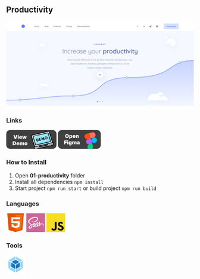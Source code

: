 ## Productivity

<img src="../assets/img/covers/01-productivity.png" alt="Productivity cover" width="750">

### Links

[<img src="../assets/icons/view-demo.svg" title="Productivity — open project demo" alt="View Demo" height="50">](https://wism7.netlify.app)
[<img src="../assets/icons/open-figma.svg" title="Productivity — open figma template" alt="Open figma" height="50">](https://www.figma.com/file/4R5xdVNZ47gMzQTX5jFaeT/Productivity?node-id=0%3A1)

### How to Install

1. Open **01-productivity** folder
2. Install all dependencies ``npm install``
3. Start project  ``npm run start`` or build project ``npm run build``

### Languages

[<img src="../assets/icons/languages/html.svg" height="50" title="HTML5">](https://www.google.com/search?q=html&ei=-V8YY4SzNYyKrwT1-53gBw&ved=0ahUKEwjEk-rzqoL6AhUMxYsKHfV9B3wQ4dUDCA4&uact=5&oq=html&gs_lcp=Cgdnd3Mtd2l6EAMyCggAELEDEIMBEEMyBAgAEEMyBAgAEEMyBAgAEEMyCggAELEDEIMBEEMyBAgAEEMyCwgAEIAEELEDEIMBMggIABCABBCxAzILCAAQgAQQsQMQgwEyBQgAEIAEOgoIABBHENYEELADOgcIABCwAxBDSgQIQRgASgQIRhgAUIMEWIMEYJkGaAFwAXgAgAF6iAF6kgEDMC4xmAEAoAEByAEKwAEB&sclient=gws-wiz)
[<img src="../assets/icons/languages/sass.svg" height="50" title="SASS">](https://www.google.com/search?q=sass&ei=gmAYY5TeKquqrgSA24-IDg&ved=0ahUKEwiUp4m1q4L6AhUrlYsKHYDtA-EQ4dUDCA4&uact=5&oq=sass&gs_lcp=Cgdnd3Mtd2l6EAMyBwgAELEDEEMyBAgAEEMyCwguEIAEEMcBEK8BMggIABCxAxCDATIFCAAQgAQyBQgAEIAEMgUIABCABDIFCC4QgAQyBQguEIAEMgUIABCABDoLCAAQgAQQsQMQgwE6EwguELEDEIMBEMcBENEDENQCEEM6CggAELEDEIMBEEM6CAgAEIAEELEDSgQIQRgASgQIRhgAUABYlgRg9wRoAHABeACAAacCiAHEBZIBBTAuMS4ymAEAoAEBwAEB&sclient=gws-wiz)
[<img src="../assets/icons/languages/javascript.svg" height="50" title="JavaScript">](https://www.google.com/search?q=js&ei=v2EYY77_J8SnrgTg9KSQCg&ved=0ahUKEwj-2prMrIL6AhXEk4sKHWA6CaIQ4dUDCA4&uact=5&oq=js&gs_lcp=Cgdnd3Mtd2l6EAMyCggAELEDEIMBEEMyBAgAEEMyCggAELEDEIMBEEMyBAgAEEMyBAgAEEMyCwgAEIAEELEDEIMBMgsIABCABBCxAxCDATIFCAAQgAQyBQgAEIAEMgUIABCABDoICAAQgAQQsQM6EQguEIAEELEDEIMBEMcBENEDOggIABCxAxCDAUoECEEYAEoECEYYAFAAWGpghwNoAHABeACAAbkBiAGpApIBAzAuMpgBAKABAcABAQ&sclient=gws-wiz)

### Tools

[<img src="../assets/icons/tools/webpack.svg" height="50" title="Webpack">](https://www.google.com/search?q=webpack&ei=lmIYY66tApeawPAP1qmCkAU&ved=0ahUKEwiu0LeyrYL6AhUXDRAIHdaUAFIQ4dUDCA4&uact=5&oq=webpack&gs_lcp=Cgdnd3Mtd2l6EAMyCwgAEIAEELEDEIMBMgUIABCABDIFCAAQgAQyBQgAEIAEMgUIABCABDIFCAAQgAQyBQgAEIAEMgUIABCABDIFCAAQgAQyBQgAEIAEOgoIABBHENYEELADOgQIABBDOgYIABAeEBZKBAhBGABKBAhGGABQkQVYoQtg-gxoAXABeACAAZ4BiAH2BJIBAzAuNZgBAKABAcgBCMABAQ&sclient=gws-wiz)
